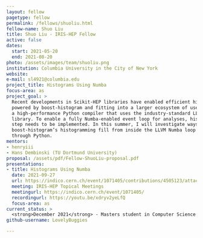 ```yaml
---
layout: fellow
pagetype: fellow
permalink: /fellows/shuoliu.html
fellow-name: Shuo Liu
title: Shuo Liu - IRIS-HEP Fellow
active: false
dates:
  start: 2021-05-20
  end: 2021-08-20
photo: /assets/images/team/shuoliu.png
institution: Columbia University in the City of New York
website:
e-mail: sl4921@columbia.edu
project_title: Histograms Using Numba
focus-area: as
project_goal: >
  Recent developments in Scikit-HEP libraries have enabled efficient histogramming
  powered by boost-histogram and fitting into a larger ecosystem of users. Numba is
  a high-performance Python compiler that uses the industry-standard LLVM compiler
  library. To enable a fully Numba-enabled event loop for analyses, histogramming
  step needs to be implemented. In this summer, I will investigate ways to enable
  boost-histogram’s histogramming fill from inside the LLVM Numba loop without stepping
  through Python.
mentors:
- henryiii
- Hans Dembinski (TU Dortmund University)
proposal: /assets/pdf/Fellow-ShuoLiu-proposal.pdf
presentations:
- title: Histograms Using Numba
  date: 2021-09-27
  url: https://indico.cern.ch/event/1071405/contributions/4505123/attachments/2335540/3980767/iris-hep-talk.pdf
  meeting: IRIS-HEP Topical Meetings
  meetingurl: https://indico.cern.ch/event/1071405/
  recordingurl: https://youtu.be/xdryv2yeLfQ
  focus-area: as
current_status: >
  <strong>December 2021</strong> - Masters student in Computer Science at Columbia University
github-username: LovelyBuggies

---
```

